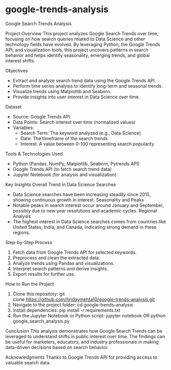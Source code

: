 # google-trends-analysis



Google Search Trends Analysis

Project Overview 
This project analyzes Google Search Trends over time, focusing on how search queries related to Data Science and other technology fields have evolved. By leveraging Python, the Google Trends API, and visualization tools, this project uncovers patterns in search behavior and helps identify seasonality, emerging trends, and global interest shifts.

Objectives
* Extract and analyze search trend data using the Google Trends API.
* Perform time series analysis to identify long-term and seasonal trends.
* Visualize trends using Matplotlib and Seaborn.
* Provide insights into user interest in Data Science over time.

Dataset
* Source: Google Trends API
* Data Points: Search interest over time (normalized values)
* Variables:
    * Search Term: The keyword analyzed (e.g., Data Science)
    * Date: The timeframe of the search trends
    * Interest: A value between 0-100 representing search popularity

Tools & Technologies Used
* Python (Pandas, NumPy, Matplotlib, Seaborn, Pytrends API)
* Google Trends API (to fetch search trend data)
* Jupyter Notebook (for analysis and visualization)

Key Insights Overall Trend in Data Science Searches
* Data Science searches have been increasing steadily since 2015, showing continuous growth in interest. Seasonality and Peaks
* Notable peaks in search interest occur around January and September, possibly due to new year resolutions and academic cycles. Regional Analysis
* The highest interest in Data Science searches comes from countries like United States, India, and Canada, indicating strong demand in these regions.

Step-by-Step Process
1. Fetch data from Google Trends API for selected keywords.
2. Preprocess and clean the extracted data.
3. Analyze trends using Pandas and visualizations.
4. Interpret search patterns and derive insights.
5. Export results for further use.

How to Run the Project
1. Clone this repository: git clone https://github.com/hridaymehta10/google-trends-analysis.git
2. Navigate to the project folder: cd google-trends-analysis
3. Install dependencies: pip install -r requirements.txt
4. Run the Jupyter Notebook or Python script: jupyter notebook OR python google_search_analysis.py

Conclusion 
This analysis demonstrates how Google Search Trends can be leveraged to understand shifts in public interest over time. The findings can be useful for marketers, educators, and industry professionals in making data-driven decisions based on search behavior.

Acknowledgments 
Thanks to Google Trends API for providing access to valuable search data.
